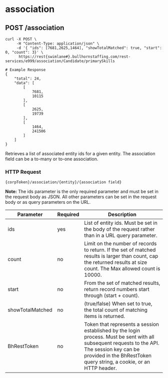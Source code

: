 # association

## <span class="tag">POST</span> /association
``` shell
curl -X POST \
     -H "Content-Type: application/json" \
     -d '{ "ids": [7681,2625,1464], "showTotalMatched": true, "start": 0, "count": 3}' \
      https://rest{swimlane#}.bullhornstaffing.com/rest-services/e999/association/Candidate/primarySkills

# Example Response
{
    "total": 24,
    "data": [
        [
            7681,
            10115
        ],
        [
            2625,
            19739
        ],
        [
            1464,
            241506
        ]
    ]
}
```

Retrieves a list of associated entity ids for a given entity. The association field can be a to-many or to-one association.

### HTTP Request

`{corpToken}/association/{entity}/{association field}`

**Note:** The ids parameter is the only required parameter and must be set in the request body as JSON. All other parameters can be set in the request body or as query parameters on the URL.

Parameter | Required | Description
------ | -------- | -----
ids | yes | List of entity ids. Must be set in the body of the request rather than in a URL query parameter.
count | no | Limit on the number of records to return. If the set of matched results is larger than count, cap the returned results at size count. The Max allowed count is 10000.  
start | no | From the set of matched results, return record numbers start through (start + count). 
showTotalMatched | no | (true/false) When set to true, the total count of matching items is returned.
BhRestToken | no | Token that represents a session established by the login process. Must be sent with all subsequent requests to the API. The session key can be provided in the BhRestToken query string, a cookie, or an HTTP header.